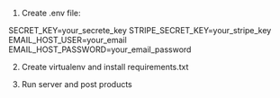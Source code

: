 1. Create .env file:

SECRET_KEY=your_secrete_key
STRIPE_SECRET_KEY=your_stripe_key
EMAIL_HOST_USER=your_email
EMAIL_HOST_PASSWORD=your_email_password

2. Create virtualenv and install requirements.txt

3. Run server and post products
